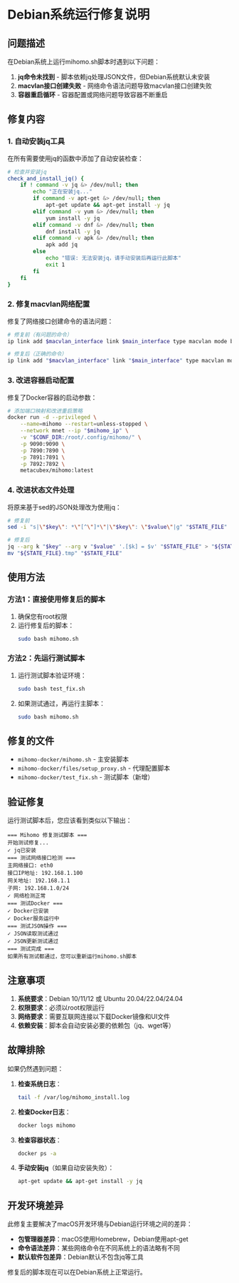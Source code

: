 # Debian系统运行修复说明

## 问题描述

在Debian系统上运行mihomo.sh脚本时遇到以下问题：

1. **jq命令未找到** - 脚本依赖jq处理JSON文件，但Debian系统默认未安装
2. **macvlan接口创建失败** - 网络命令语法问题导致macvlan接口创建失败
3. **容器重启循环** - 容器配置或网络问题导致容器不断重启

## 修复内容

### 1. 自动安装jq工具

在所有需要使用jq的函数中添加了自动安装检查：

```bash
# 检查并安装jq
check_and_install_jq() {
    if ! command -v jq &> /dev/null; then
        echo "正在安装jq..."
        if command -v apt-get &> /dev/null; then
            apt-get update && apt-get install -y jq
        elif command -v yum &> /dev/null; then
            yum install -y jq
        elif command -v dnf &> /dev/null; then
            dnf install -y jq
        elif command -v apk &> /dev/null; then
            apk add jq
        else
            echo "错误: 无法安装jq，请手动安装后再运行此脚本"
            exit 1
        fi
    fi
}
```

### 2. 修复macvlan网络配置

修复了网络接口创建命令的语法问题：

```bash
# 修复前（有问题的命令）
ip link add $macvlan_interface link $main_interface type macvlan mode bridge

# 修复后（正确的命令）
ip link add "$macvlan_interface" link "$main_interface" type macvlan mode bridge
```

### 3. 改进容器启动配置

修复了Docker容器的启动参数：

```bash
# 添加端口映射和改进重启策略
docker run -d --privileged \
    --name=mihomo --restart=unless-stopped \
    --network mnet --ip "$mihomo_ip" \
    -v "$CONF_DIR:/root/.config/mihomo/" \
    -p 9090:9090 \
    -p 7890:7890 \
    -p 7891:7891 \
    -p 7892:7892 \
    metacubex/mihomo:latest
```

### 4. 改进状态文件处理

将原来基于sed的JSON处理改为使用jq：

```bash
# 修复前
sed -i "s|\"$key\": *\"[^\"]*\"|\"$key\": \"$value\"|g" "$STATE_FILE"

# 修复后
jq --arg k "$key" --arg v "$value" '.[$k] = $v' "$STATE_FILE" > "${STATE_FILE}.tmp"
mv "${STATE_FILE}.tmp" "$STATE_FILE"
```

## 使用方法

### 方法1：直接使用修复后的脚本

1. 确保您有root权限
2. 运行修复后的脚本：
   ```bash
   sudo bash mihomo.sh
   ```

### 方法2：先运行测试脚本

1. 运行测试脚本验证环境：
   ```bash
   sudo bash test_fix.sh
   ```

2. 如果测试通过，再运行主脚本：
   ```bash
   sudo bash mihomo.sh
   ```

## 修复的文件

- `mihomo-docker/mihomo.sh` - 主安装脚本
- `mihomo-docker/files/setup_proxy.sh` - 代理配置脚本
- `mihomo-docker/test_fix.sh` - 测试脚本（新增）

## 验证修复

运行测试脚本后，您应该看到类似以下输出：

```
=== Mihomo 修复测试脚本 ===
开始测试修复...
✓ jq已安装
=== 测试网络接口检测 ===
主网络接口: eth0
接口IP地址: 192.168.1.100
网关地址: 192.168.1.1
子网: 192.168.1.0/24
✓ 网络检测正常
=== 测试Docker ===
✓ Docker已安装
✓ Docker服务运行中
=== 测试JSON操作 ===
✓ JSON读取测试通过
✓ JSON更新测试通过
=== 测试完成 ===
如果所有测试都通过，您可以重新运行mihomo.sh脚本
```

## 注意事项

1. **系统要求**：Debian 10/11/12 或 Ubuntu 20.04/22.04/24.04
2. **权限要求**：必须以root权限运行
3. **网络要求**：需要互联网连接以下载Docker镜像和UI文件
4. **依赖安装**：脚本会自动安装必要的依赖包（jq、wget等）

## 故障排除

如果仍然遇到问题：

1. **检查系统日志**：
   ```bash
   tail -f /var/log/mihomo_install.log
   ```

2. **检查Docker日志**：
   ```bash
   docker logs mihomo
   ```

3. **检查容器状态**：
   ```bash
   docker ps -a
   ```

4. **手动安装jq**（如果自动安装失败）：
   ```bash
   apt-get update && apt-get install -y jq
   ```

## 开发环境差异

此修复主要解决了macOS开发环境与Debian运行环境之间的差异：

- **包管理器差异**：macOS使用Homebrew，Debian使用apt-get
- **命令语法差异**：某些网络命令在不同系统上的语法略有不同
- **默认软件包差异**：Debian默认不包含jq等工具

修复后的脚本现在可以在Debian系统上正常运行。 